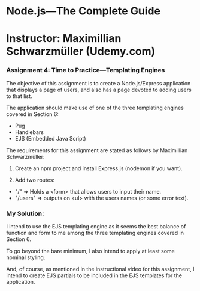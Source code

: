 # Node.js&mdash;The Complete Guide

# Instructor: Maximillian Schwarzmüller (Udemy.com)

### Assignment 4: Time to Practice&mdash;Templating Engines

The objective of this assignment is to create a Node.js/Express application that
displays a page of users, and also has a page devoted to adding users to that
list.

The application should make use of one of the three templating engines covered
in Section 6:

- Pug
- Handlebars
- EJS (Embedded Java Script)

The requirements for this assignment are stated as follows by Maximillian
Schwarzmüller:

1. Create an npm project and install Express.js (nodemon if you want).

1. Add two routes:

- "/" => Holds a \<form\> that allows users to input their name.
- "/users" => outputs on \<ul\> with the users names (or some error text).

### My Solution:

I intend to use the EJS templating engine as it seems the best balance of function
and form to me among the three templating engines covered in Section 6.

To go beyond the bare minimum, I also intend to apply at least some nominal styling.

And, of course, as mentioned in the instructional video for this assignment, I intend
to create EJS partials to be included in the EJS templates for the application.
